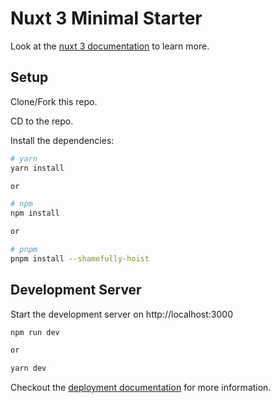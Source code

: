 # Nuxt 3 Minimal Starter

Look at the [nuxt 3 documentation](https://v3.nuxtjs.org) to learn more.

## Setup

Clone/Fork this repo.

CD to the repo.

Install the dependencies:

```bash
# yarn
yarn install

or

# npm
npm install

or

# pnpm
pnpm install --shamefully-hoist
```

## Development Server

Start the development server on http://localhost:3000

```bash
npm run dev

or

yarn dev
```

Checkout the [deployment documentation](https://v3.nuxtjs.org/guide/deploy/presets) for more information.
